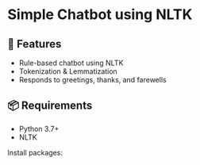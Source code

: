 # Simple Chatbot using NLTK

## 🚀 Features
- Rule-based chatbot using NLTK
- Tokenization & Lemmatization
- Responds to greetings, thanks, and farewells

## 📦 Requirements

- Python 3.7+
- NLTK

Install packages:

